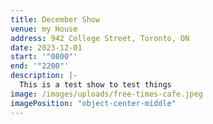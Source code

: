 ```yaml
---
title: December Show
venue: my House
address: 942 College Street, Toronto, ON
date: 2023-12-01
start: '"0800"'
end: '"2200"'
description: |-
  This is a test show to test things
image: /images/uploads/free-times-cafe.jpeg
imagePosition: "object-center-middle"
---
```

